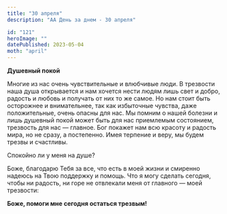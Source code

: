 ```yaml
---
title: "30 апреля"
description: "АА День за днем - 30 апреля"

id: "121"
heroImage: ""
datePublished: 2023-05-04
moth: "april"
---
```


**Душевный покой**

Многие из нас очень чувствительные и влюбчивые люди. В трезвости наша душа
открывается и нам хочется нести людям лишь свет и добро, радость и любовь и
получать от них то же самое. Но нам стоит быть осторожнее и внимательнее, так
как избыточные чувства, даже положительные, очень опасны для нас. Мы помним о
нашей болезни и лишь душевный покой может быть для нас приемлемым состоянием,
трезвость для нас — главное. Бог покажет нам всю красоту и радость мира, но не
сразу, а постепенно. Имея терпение и веру, мы будем трезвы и счастливы.

Спокойно ли у меня на душе?

Боже, благодарю Тебя за все, что есть в моей жизни и смиренно надеюсь на Твою
поддержку и помощь. Что я могу сделать сегодня, чтобы ни радость, ни горе не
отвлекали меня от главного — моей трезвости:

**Боже, помоги мне сегодня остаться трезвым!**
